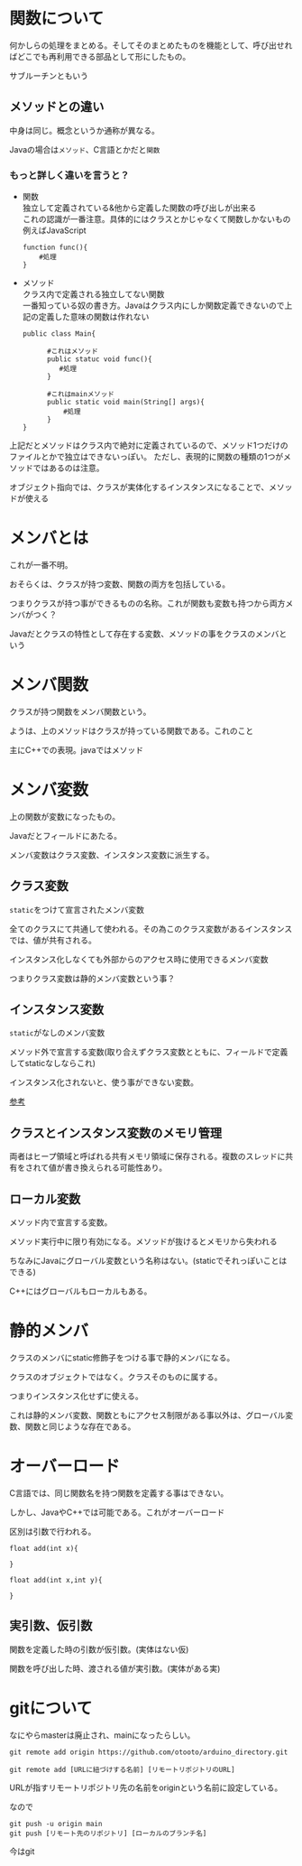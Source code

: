 # 関数について

何かしらの処理をまとめる。そしてそのまとめたものを機能として、呼び出せればどこでも再利用できる部品として形にしたもの。

サブルーチンともいう

## メソッドとの違い

中身は同じ。概念というか通称が異なる。

Javaの場合は`メソッド`、C言語とかだと`関数`

### もっと詳しく違いを言うと？

+ 関数<br>
  独立して定義されている&他から定義した関数の呼び出しが出来る<br>
  これの認識が一番注意。具体的にはクラスとかじゃなくて関数しかないもの<br>
  例えばJavaScript
  ```
  function func(){
      #処理
  }
  ```

+ メソッド<br>
  クラス内で定義される独立してない関数<br>
  一番知っている奴の書き方。Javaはクラス内にしか関数定義できないので上記の定義した意味の関数は作れない
  ```
  public class Main{

        #これはメソッド
        public statuc void func(){
           #処理 
        }

        #これはmainメソッド
        public static void main(String[] args){
            #処理
        }
  }
  ```

上記だとメソッドはクラス内で絶対に定義されているので、メソッド1つだけのファイルとかで独立はできないっぽい。
ただし、表現的に関数の種類の1つがメソッドではあるのは注意。

オブジェクト指向では、クラスが実体化するインスタンスになることで、メソッドが使える

# メンバとは

これが一番不明。

おそらくは、クラスが持つ変数、関数の両方を包括している。

つまりクラスが持つ事ができるものの名称。これが関数も変数も持つから両方メンバがつく？

Javaだとクラスの特性として存在する変数、メソッドの事をクラスのメンバという

# メンバ関数

クラスが持つ関数をメンバ関数という。

ようは、上のメソッドはクラスが持っている関数である。これのこと

主にC++での表現。javaではメソッド

# メンバ変数

上の関数が変数になったもの。

Javaだとフィールドにあたる。

メンバ変数はクラス変数、インスタンス変数に派生する。


## クラス変数

`static`をつけて宣言されたメンバ変数

全てのクラスにて共通して使われる。その為このクラス変数があるインスタンスでは、値が共有される。

インスタンス化しなくても外部からのアクセス時に使用できるメンバ変数

つまりクラス変数は静的メンバ変数という事？

## インスタンス変数

`static`がなしのメンバ変数

メソッド外で宣言する変数(取り合えずクラス変数とともに、フィールドで定義してstaticなしならこれ)

インスタンス化されないと、使う事ができない変数。

[参考](https://qiita.com/Molly95554907/items/f5cfad8234e69ccfbeab)

## クラスとインスタンス変数のメモリ管理

両者はヒープ領域と呼ばれる共有メモリ領域に保存される。複数のスレッドに共有をされて値が書き換えられる可能性あり。

## ローカル変数

メソッド内で宣言する変数。

メソッド実行中に限り有効になる。メソッドが抜けるとメモリから失われる

ちなみにJavaにグローバル変数という名称はない。(staticでそれっぽいことはできる)

C++にはグローバルもローカルもある。

# 静的メンバ

クラスのメンバにstatic修飾子をつける事で静的メンバになる。

クラスのオブジェクトではなく。クラスそのものに属する。

つまりインスタンス化せずに使える。

これは静的メンバ変数、関数ともにアクセス制限がある事以外は、グローバル変数、関数と同じような存在である。


# オーバーロード

C言語では、同じ関数名を持つ関数を定義する事はできない。

しかし、JavaやC++では可能である。これがオーバーロード

区別は引数で行われる。

```
float add(int x){

}

float add(int x,int y){

}
```
## 実引数、仮引数

関数を定義した時の引数が仮引数。(実体はない仮)

関数を呼び出した時、渡される値が実引数。(実体がある実)


# gitについて

なにやらmasterは廃止され、mainになったらしい。

```
git remote add origin https://github.com/otooto/arduino_directory.git

git remote add [URLに紐づけする名前] [リモートリポジトリのURL]
```

URLが指すリモートリポジトリ先の名前をoriginという名前に設定している。

なので

```
git push -u origin main
git push [リモート先のリポジトリ] [ローカルのブランチ名]
```

今はgit




